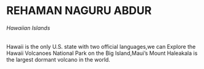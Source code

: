 # REHAMAN NAGURU ABDUR
###### Hawaiian Islands

Hawaii is the only U.S. state with two official languages,we can Explore the Hawaii Volcanoes National Park on the Big Island,Maui’s Mount Haleakala is the largest dormant volcano in the world.

